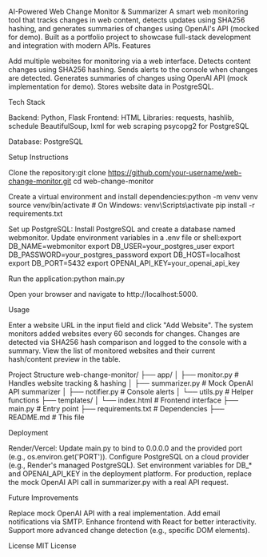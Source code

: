 AI-Powered Web Change Monitor & Summarizer
A smart web monitoring tool that tracks changes in web content, detects updates using SHA256 hashing, and generates summaries of changes using OpenAI's API (mocked for demo). Built as a portfolio project to showcase full-stack development and integration with modern APIs.
Features

Add multiple websites for monitoring via a web interface.
Detects content changes using SHA256 hashing.
Sends alerts to the console when changes are detected.
Generates summaries of changes using OpenAI API (mock implementation for demo).
Stores website data in PostgreSQL.

Tech Stack

Backend: Python, Flask
Frontend: HTML
Libraries:
requests, hashlib, schedule
BeautifulSoup, lxml for web scraping
psycopg2 for PostgreSQL


Database: PostgreSQL

Setup Instructions

Clone the repository:git clone https://github.com/your-username/web-change-monitor.git
cd web-change-monitor


Create a virtual environment and install dependencies:python -m venv venv
source venv/bin/activate  # On Windows: venv\Scripts\activate
pip install -r requirements.txt


Set up PostgreSQL:
Install PostgreSQL and create a database named webmonitor.
Update environment variables in a .env file or shell:export DB_NAME=webmonitor
export DB_USER=your_postgres_user
export DB_PASSWORD=your_postgres_password
export DB_HOST=localhost
export DB_PORT=5432
export OPENAI_API_KEY=your_openai_api_key




Run the application:python main.py


Open your browser and navigate to http://localhost:5000.

Usage

Enter a website URL in the input field and click "Add Website".
The system monitors added websites every 60 seconds for changes.
Changes are detected via SHA256 hash comparison and logged to the console with a summary.
View the list of monitored websites and their current hash/content preview in the table.

Project Structure
web-change-monitor/
├── app/
│   ├── monitor.py         # Handles website tracking & hashing
│   ├── summarizer.py      # Mock OpenAI API summarizer
│   ├── notifier.py        # Console alerts
│   └── utils.py           # Helper functions
├── templates/
│   └── index.html         # Frontend interface
├── main.py                # Entry point
├── requirements.txt       # Dependencies
├── README.md              # This file

Deployment

Render/Vercel: Update main.py to bind to 0.0.0.0 and the provided port (e.g., os.environ.get('PORT')).
Configure PostgreSQL on a cloud provider (e.g., Render's managed PostgreSQL).
Set environment variables for DB_* and OPENAI_API_KEY in the deployment platform.
For production, replace the mock OpenAI API call in summarizer.py with a real API request.

Future Improvements

Replace mock OpenAI API with a real implementation.
Add email notifications via SMTP.
Enhance frontend with React for better interactivity.
Support more advanced change detection (e.g., specific DOM elements).

License
MIT License
